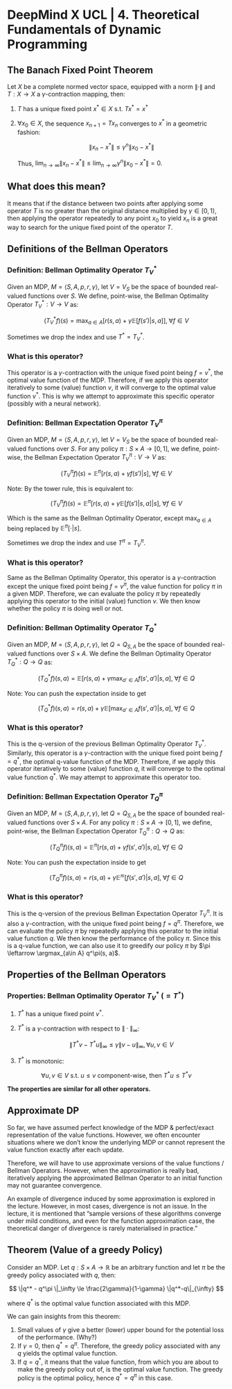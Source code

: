 # DeepMind X UCL | 4. Theoretical Fundamentals of Dynamic Programming

## The Banach Fixed Point Theorem

Let $X$ be a complete normed vector space, equipped with a norm $\|\cdot\|$ and $T:X \rightarrow X$ a $\gamma$-contraction mapping, then:

1. $T$ has a unique fixed point $x^* \in X$ s.t. $T x^*=x^*$
2. $\forall x_0 \in X$, the sequence $x_{n+1}=Tx_n$ converges to $x^*$ in a geometric fashion:
    
    $$
    \|x_n-x^*\| \le \gamma^n\|x_0-x^*\|
    $$
    
    Thus, $\lim_{n\rightarrow\infty}\|x_n-x^*\|\le \lim_{n\rightarrow\infty}\gamma^n\|x_0-x^*\|=0.$
    

## What does this mean?

It means that if the distance between two points after applying some operator $T$ is no greater than the original distance multiplied by $\gamma \in [0, 1)$, then applying the operator repeatedly to any point $x_0$ to yield $x_n$ is a great way to search for the unique fixed point of the operator $T$.

## Definitions of the Bellman Operators

### Definition: Bellman Optimality Operator $T_V^*$

Given an MDP, $M=\langle S, A, p, r, \gamma \rangle$, let $V=V_S$ be the space of bounded real-valued functions over $S$. We define, point-wise, the Bellman Optimality Operator $T_V^*:V\rightarrow V$ as:

$$
(T_V^*f)(s)=\max_{a \in A} \biggl[ {r(s, a) + \gamma \mathbb{E} \left[f(s')|s, a\right]} \bigg], \;\forall f \in V
$$

Sometimes we drop the index and use $T^*=T_V^*$.

### What is this operator?

This operator is a $\gamma$-contraction with the unique fixed point being $f=v^*$, the optimal value function of the MDP. Therefore, if we apply this operator iteratively to some (value) function $v$, it will converge to the optimal value function $v^*$. This is why we attempt to approximate this specific operator (possibly with a neural network).

### Definition: Bellman Expectation Operator $T^\pi_V$

Given an MDP, $M=\langle S, A, p, r, \gamma \rangle$, let $V=V_S$ be the space of bounded real-valued functions over $S$. For any policy $\pi:S \times A \rightarrow [0, 1]$, we define, point-wise, the Bellman Expectation Operator $T_V^\pi:V\rightarrow V$ as:

$$
(T_V^\pi f)(s)=\mathbb{E}^\pi \bigg[ r(s, a) + \gamma  f(s') \bigg| s \bigg], \;\forall f \in V
$$

Note: By the tower rule, this is equivalent to:

$$
(T_V^\pi f)(s)=\mathbb{E}^\pi \biggl[ {r(s, a) + \gamma \mathbb{E} \left[f(s')|s, a\right]} \bigg| s \bigg], \;\forall f \in V
$$

Which is the same as the Bellman Optimality Operator, except $\max_{a\in A}$ being replaced by $\mathbb{E}^\pi[\cdot|s]$.

Sometimes we drop the index and use $T^\pi=T_V^\pi$.

### What is this operator?

Same as the Bellman Optimality Operator, this operator is a $\gamma$-contraction except the unique fixed point being $f=v^\pi$, the value function for policy $\pi$ in a given MDP. Therefore, we can evaluate the policy $\pi$ by repeatedly applying this operator to the initial (value) function $v$. We then know whether the policy $\pi$ is doing well or not.

### Definition: Bellman Optimality Operator $T_Q^*$

Given an MDP, $M=\langle S, A, p, r, \gamma \rangle$, let $Q=Q_{S, A}$ be the space of bounded real-valued functions over $S\times A$. We define the Bellman Optimality Operator $T_Q^*:Q\rightarrow Q$ as:

$$
(T_Q^* f)(s, a)=\mathbb{E} \bigg[ r(s, a) + \gamma  \max_{a'\in A}f(s',a') \bigg| s, a \bigg], \;\forall f \in Q
$$

Note: You can push the expectation inside to get

$$
(T_Q^* f)(s,a)={r(s, a) + \gamma \mathbb{E} \left[\max_{a'\in A} f(s',a')\bigg|s, a\right]}, \;\forall f \in Q
$$

### What is this operator?

This is the q-version of the previous Bellman Optimality Operator $T_V^*$. Similarly, this operator is a $\gamma$-contraction with the unique fixed point being $f=q^*$, the optimal q-value function of the MDP. Therefore, if we apply this operator iteratively to some (value) function $q$, it will converge to the optimal value function $q^*$. We may attempt to approximate this operator too.

### Definition: Bellman Expectation Operator $T^\pi_Q$

Given an MDP, $M=\langle S, A, p, r, \gamma \rangle$, let $Q=Q_{S, A}$ be the space of bounded real-valued functions over $S\times A$. For any policy $\pi:S \times A \rightarrow [0, 1]$, we define, point-wise, the Bellman Expectation Operator $T_Q^\pi:Q \rightarrow Q$ as:

$$
(T_Q^\pi f)(s, a)=\mathbb{E}^\pi \bigg[ r(s, a) + \gamma  f(s',a') \bigg| s, a \bigg], \;\forall f \in Q
$$

Note: You can push the expectation inside to get

$$
(T_Q^\pi f)(s, a) = r(s, a) + \gamma \mathbb{E^\pi} \bigg[ f(s',a')\bigg|s, a\bigg], \;\forall f \in Q
$$

### What is this operator?

This is the q-version of the previous Bellman Expectation Operator $T_V^\pi$. It is also a $\gamma$-contraction, with the unique fixed point being $f=q^\pi$. Therefore, we can evaluate the policy $\pi$ by repeatedly applying this operator to the initial value function $q$. We then know the performance of the policy $\pi$. Since this is a q-value function, we can also use it to greedify our policy $\pi$ by $\pi \leftarrow \argmax_{a\in A} q^\pi(s, a)$.

## Properties of the Bellman Operators

### Properties: Bellman Optimality Operator $T_V^* \;(= T^*)$

1. $T^*$ has a unique fixed point $v^*$.
2. $T^*$ is a $\gamma$-contraction with respect to $\|\cdot\|_\infty$:
    
    $$
    \|T^*v-T^*u\|_\infty \le \gamma \|v-u\|_\infty, \forall u,v \in V
    $$
    
3. $T^*$ is monotonic:

$$
\forall u,v \in V \text{ s.t. } u \le v \text{ component-wise, then } T^*u \le T^*v
$$

**The properties are similar for all other operators.**

## Approximate DP

So far, we have assumed perfect knowledge of the MDP & perfect/exact representation of the value functions. However, we often encounter situations where we don’t know the underlying MDP or cannot represent the value function exactly after each update.

Therefore, we will have to use approximate versions of the value functions / Bellman Operators. However, when the approximation is really bad, iteratively applying the approximated Bellman Operator to an initial function may not guarantee convergence.

An example of divergence induced by some approximation is explored in the lecture. However, in most cases, divergence is not an issue. In the lecture, it is mentioned that “sample versions of these algorithms converge under mild conditions, and even for the function approximation case, the theoretical danger of divergence is rarely materialised in practice.”

## Theorem (Value of a greedy Policy)

Consider an MDP. Let $q:S\times A \rightarrow \mathbb{R}$ be an arbitrary function and let $\pi$ be the greedy policy associated with $q$, then:

$$
\|q^* - q^\pi \|_\infty \le \frac{2\gamma}{1-\gamma} \|q^*-q\|_{\infty}
$$

where $q^*$ is the optimal value function associated with this MDP.

We can gain insights from this theorem:

1. Small values of $\gamma$ give a better (lower) upper bound for the potential loss of the performance. (Why?)
2. If $\gamma=0$, then $q^*=q^\pi$. Therefore, the greedy policy associated with any $q$ yields the optimal value function.
3. If $q=q^*$, it means that the value function, from which you are about to make the greedy policy out of, is the optimal value function. The greedy policy is the optimal policy, hence $q^*=q^\pi$ in this case.